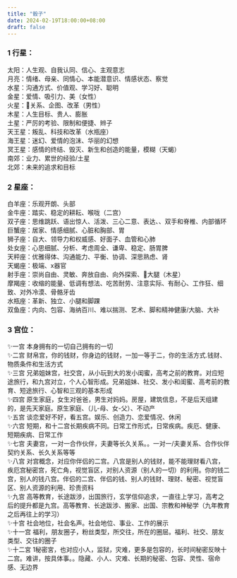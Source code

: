 ```yaml
---
title: "骰子"
date: 2024-02-19T18:00:00+08:00
draft: false
---
```


### 1 行星：
太阳：人生观、自我认同、信心、主观意志  
月亮：情绪、母亲、同情心、本能潜意识、情感状态、察觉  
水星：沟通方式、价值观、学习好、聪明  
金星：爱情、吸引力、美（女性）  
火星：🌟关系、企图、改革（男性）  
木星：人生目标、贵人、膨胀  
土星：严厉的考验、限制和便捷、辫子  
天王星：叛乱、科技和改革（水瓶座）  
海王星：迷幻、爱情的泡沫、华丽的幻想  
冥王星：感情的终结、毁灭、新生和创造的能量，模糊（天蝎）  
南郊：业力、累世的经验/土星  
北郊：未来的追求和目标

### 2 星座：
白羊座：乐观开朗、头部  
金牛座：踏实、稳定的耕耘、喉咙（二宫）  
双子座：思维跳跃、语出惊人、活泼、三心二意、表达、、双手和脊椎、内部循环  
巨蟹座：居家、情感细腻、心脏和胸部、胃  
狮子座：自大、领导力和权威感、好面子、血管和心肺  
处女座：心思细腻、分析、考虑周全、谦卑、稳定、肠胃脾  
天秤座：优雅得体、沟通能力、平衡、协调、深思熟虑、肾  
天蝎座：极端、x器官  
射手座：崇尚自由、灵敏、奔放自由、向外探索、🍑大腿（木星）  
摩羯座：收缩的能量、低调有想法、吃苦耐劳、注意实际、有耐心、工作狂、细致、对外冷漠、骨骼牙齿  
水瓶座：革新、独立、小腿和脚踝  
双鱼座：内向、包容、海纳百川、难以揣测、艺术、脚和精神健康/大脑、大补

### 3 宫位：
✨一宫 本身拥有的一切自己拥有的一切  
✨二宫 财帛宫，你的钱财，你身边的钱财，一加一等于二，你的生活方式.钱财、物质条件和生活方式  
✨三宫 兄弟姐妹宫，社交宫，从小玩到大的发小闺蜜，高考之前的教育。对应短途旅行，和九宫对立，个人心智形成。兄弟姐妹、社交、发小和闺蜜、高考前的教育、短途旅行、心智和三观的基本形成  
✨四宫 原生家庭，女生对爸爸，男生对妈妈。房屋，建筑信息，不是后天组建的，是先天家庭。原生家庭、（儿-母、女-父）、不动产  
✨五宫 谈恋爱好不好，看五宫。娱乐、创造力、恋爱情况、休闲  
✨六宫 短期，和十二宫长期疾病不同。日常工作形式，日常疾病。疾厄、健康、短期疾病、日常工作  
✨七宫 夫妻宫，一对一合作伙伴，夫妻等长久关系。。一对一/夫妻关系、合作伙伴契约关系、长久关系等等  
✨八宫 对宫概念，对应你伴侣的二宫。八宫是别人的钱财，能不能理财看八宫，疾厄宫秘密宫，死亡角，视觉盲区，对别人资源（别人的一切）的利用。你的钱二宫，别人的钱八宫。伴侣的二宫、伴侣的钱、别人的钱财、理财、秘密、视觉盲区、别人资源的利用、珍贵资料  
✨九宫 高等教育，长途跋涉，出国旅行，玄学信仰追求，一直往上学习，高考之后的提升都是九宫。高等教育、长途跋涉、搬家、出国、宗教和神秘学（九年教育之后再往上的学习）  
✨十宫 社会地位，社会名声。社会地位、事业、工作的展示  
✨十一宫 福利，朋友圈子，粉丝类型，所交往，所在的圈层。福利、社交、朋友类型、交往的圈子  
✨十二宮 1秘密宮，也对应小人，监狱，灾难，更多是包容的，长时间秘密反映十二宫。难讲，按具体事。。隐藏、小人、灾难、长期的秘密、包容、灵性、宿命感、无边界​